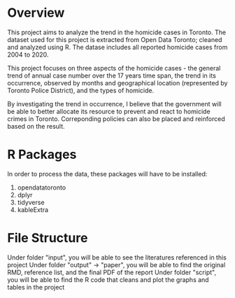 # Overview
This project aims to analyze the trend in the homicide cases in Toronto. The dataset used for this project is extracted from
Open Data Toronto; cleaned and analyzed using R. The datase includes all reported homicide cases from 2004 to 2020.

This project focuses on three aspects of the homicide cases - the general trend of annual case number over the 17 years time span, the 
trend in its occurrence, observed by months and geographical location (represented by Toronto Police District), and the types of homicide. 

By investigating the trend in occurrence, I believe that the government will be able to better allocate its resource to prevent and react 
to homicide crimes in Toronto. Correponding policies can also be placed and reinforced based on the result. 

# R Packages
In order to process the data, these packages will have to be installed: 
  1) opendatatoronto
  2) dplyr
  3) tidyverse
  4) kableExtra
  
# File Structure
Under folder "input", you will be able to see the literatures referenced in this project
Under folder "output" -> "paper", you will be able to find the original RMD, reference list, and the final PDF of the report
Under folder "script", you will be able to find the R code that cleans and plot the graphs and tables in the project
